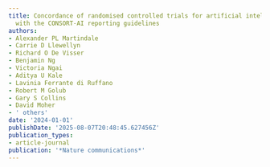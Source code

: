 ```yaml
---
title: Concordance of randomised controlled trials for artificial intelligence interventions
  with the CONSORT-AI reporting guidelines
authors:
- Alexander PL Martindale
- Carrie D Llewellyn
- Richard O De Visser
- Benjamin Ng
- Victoria Ngai
- Aditya U Kale
- Lavinia Ferrante di Ruffano
- Robert M Golub
- Gary S Collins
- David Moher
- ' others'
date: '2024-01-01'
publishDate: '2025-08-07T20:48:45.627456Z'
publication_types:
- article-journal
publication: '*Nature communications*'
---
```

